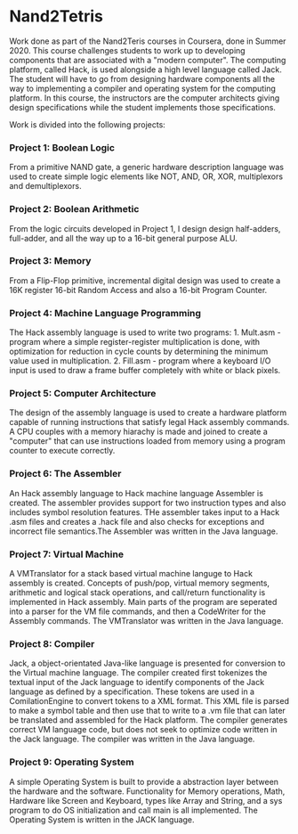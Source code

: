 # Nand2Tetris
Work done as part of the Nand2Teris courses in Coursera, done in Summer 2020. This course challenges students to 
work up to developing components that are associated with a "modern computer". The computing platform, called Hack, is
used alongside a high level language called Jack. The student will have to go from designing hardware components all the 
way to implementing a compiler and operating system for the computing platform. In this course, the instructors are the 
computer architects giving design specifications while the student implements those specifications.

Work is divided into the following projects:

### Project 1: Boolean Logic
  From a primitive NAND gate, a generic hardware description language was used to create simple logic elements
  like NOT, AND, OR, XOR, multiplexors and demultiplexors. 
  
### Project 2: Boolean Arithmetic
  From the logic circuits developed in Project 1, I design design half-adders, full-adder, and all the way up to 
  a 16-bit general purpose ALU.
  
###  Project 3: Memory
  From a Flip-Flop primitive, incremental digital design was used to create a 16K register 16-bit Random Access 
  and also a 16-bit Program Counter.
  
### Project 4: Machine Language Programming
  The Hack assembly language is used to write two programs:
    1. Mult.asm - program where a simple register-register multiplication is done, with optimization for reduction in cycle 
       counts by determining the minimum value used in multiplication.
    2. Fill.asm - program where a keyboard I/O input is used to draw a frame buffer completely with white or black pixels.
  
### Project 5: Computer Architecture
  The design of the assembly language is used to create a hardware platform capable of running instructions that satisfy legal 
  Hack assembly commands. A CPU couples with a memory hiarachy is made and joined to create a "computer" that can use instructions
  loaded from memory using a program counter to execute correctly.
  
### Project 6: The Assembler
  An Hack assembly language to Hack machine language Assembler is created. The assembler provides support
  for two instruction types and also includes symbol resolution features. THe assembler takes input to a Hack .asm files and creates
  a .hack file and also checks for exceptions and incorrect file semantics.The Assembler was written in the Java language.
  
### Project 7: Virtual Machine 
  A VMTranslator for a stack based virtual machine languge to Hack assembly is created. Concepts of push/pop, virtual memory segments, 
  arithmetic and logical stack operations, and call/return functionality is implemented in Hack assembly. Main parts of the program are
  seperated into a parser for the VM file commands, and then a CodeWriter for the Assembly commands. The VMTranslator was written in the 
  Java language.
  
### Project 8: Compiler
  Jack, a object-orientated Java-like language is presented for conversion to the Virtual machine language. The compiler created first
  tokenizes the textual input of the Jack language to identify components of the Jack language as defined by a specification. These tokens
  are used in a ComilationEngine to convert tokens to a XML format. This XML file is parsed to make a symbol table and then use that to write
  to a .vm file that can later be translated and assembled for the Hack platform. The compiler generates correct VM language code, but does not
  seek to optimize code written in the Jack language. The compiler was written in the Java language.
  
### Project 9: Operating System
  A simple Operating System is built to provide a abstraction layer between the hardware and the software. Functionality for
  Memory operations, Math, Hardware like Screen and Keyboard, types like Array and String, and a sys program to do OS initialization
  and call main is all implemented. The Operating System is written in the JACK language.
